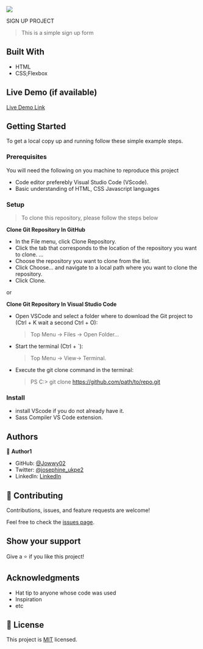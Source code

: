 ![](https://img.shields.io/badge/Microverse-blueviolet)

SIGN UP PROJECT

> This is a simple sign up form


## Built With

- HTML
- CSS;Flexbox

## Live Demo (if available)

[Live Demo Link](https://livedemo.com)


## Getting Started

To get a local copy up and running follow these simple example steps.

### Prerequisites

You will need the following on you machine to reproduce this project

* Code editor preferebly Visual Studio Code (VScode).
* Basic understanding of HTML, CSS Javascript languages

### Setup

  >To clone this repository, please follow the steps below

**Clone Git Repository In GitHub**

* In the File menu, click Clone Repository.
* Click the tab that corresponds to the location of the repository you want to clone. ...
* Choose the repository you want to clone from the list.
* Click Choose... and navigate to a local path where you want to clone the repository.
* Click Clone.

or

**Clone Git Repository In Visual Studio Code**
* Open VSCode and select a folder where to download the Git project to (Ctrl + K wait a second Ctrl + O):

  >Top Menu -> Files -> Open Folder...

* Start the terminal (Ctrl + `):

  >Top Menu -> View-> Terminal.

* Execute the git clone command in the terminal:

  >PS C:> git clone https://github.com/path/to/repo.git
### Install

* install VScode if you do not already have it.
* Sass Compiler VS Code extension.



## Authors

👤 **Author1**

- GitHub: [ @Jowwy02](https://github.com/githubhandle)
- Twitter: [ @josephine_ukpe2](https://twitter.com/twitterhandle)
- LinkedIn: [LinkedIn](https://linkedin.com/in/linkedinhandle)

## 🤝 Contributing

Contributions, issues, and feature requests are welcome!

Feel free to check the [issues page](../../issues/).

## Show your support

Give a ⭐️ if you like this project!

## Acknowledgments

- Hat tip to anyone whose code was used
- Inspiration
- etc

## 📝 License

This project is [MIT](./MIT.md) licensed.
